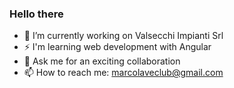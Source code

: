 ### Hello there

- 🔭 I’m currently working on Valsecchi Impianti Srl
- ⚡ I'm learning web development with Angular
- 💬 Ask me for an exciting collaboration 
- 📫 How to reach me: marcolaveclub@gmail.com
